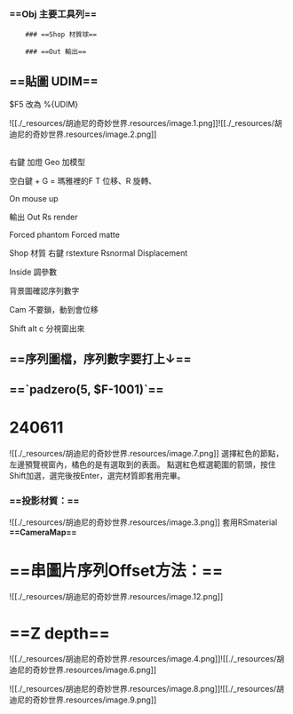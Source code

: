 ---
---
### ==Obj 主要工具列==
	
		### ==Shop 材質球==
	
		### ==Out 輸出==
	

## ==貼圖 UDIM==

$F5 改為 %{UDIM}

![[./_resources/胡迪尼的奇妙世界.resources/image.1.png]]![[./_resources/胡迪尼的奇妙世界.resources/image.2.png]]

## 

右鍵 加燈
Geo 加模型

空白鍵 + G = 瑪雅裡的F
T 位移、R 旋轉、

On mouse up

輸出 Out
Rs render

Forced phantom
Forced matte

Shop 材質
右鍵 rstexture
Rsnormal
Displacement

Inside 調參數

背景圖確認序列數字

Cam 不要鎖，動到會位移

Shift alt c 分視窗出來

## **==序列圖檔，序列數字要打上↓==**

## **==\`padzero(5, $F-1001)\`==**

# 240611

![[./_resources/胡迪尼的奇妙世界.resources/image.7.png]]
選擇紅色的節點，左邊預覽視窗內，橘色的是有選取到的表面。
點選紅色框選範圍的箭頭，按住Shift加選，選完後按Enter，選完材質即套用完畢。

### ==投影材質：==

![[./_resources/胡迪尼的奇妙世界.resources/image.3.png]]
套用RSmaterial
**==CameraMap==**

# ==串圖片序列Offset方法：==

![[./_resources/胡迪尼的奇妙世界.resources/image.12.png]]

# ==Z depth==

![[./_resources/胡迪尼的奇妙世界.resources/image.4.png]]![[./_resources/胡迪尼的奇妙世界.resources/image.6.png]]

![[./_resources/胡迪尼的奇妙世界.resources/image.8.png]]![[./_resources/胡迪尼的奇妙世界.resources/image.9.png]]
